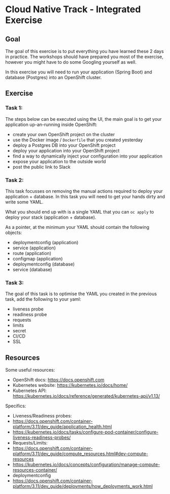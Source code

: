 # Cloud Native Track - Integrated Exercise

## Goal

The goal of this exercise is to put everything you have learned these 2 days in 
practice.  The workshops should have prepared you most of the exercise, however 
you might have to do some Googling yourself as well.

In this exercise you will need to run your application (Spring Boot) and 
database (Postgres) into an OpenShift cluster.

## Exercise

### Task 1:

The steps below can be executed using the UI, the main goal is to get your
application up-an-running inside OpenShift:

* create your own OpenShift project on the cluster
* use the Docker image / `Dockerfile` that you created yesterday
* deploy a Postgres DB into your OpenShift project
* deploy your application into your OpenShift project
* find a way to dynamically inject your configuration into your application
* expose your application to the outside world
* post the public link to Slack

### Task 2:

This task focusses on removing the manual actions required to deploy your 
application + database.  In this task you will need to get your hands dirty and
write some YAML.

What you should end up with is a single YAML that you can `oc apply` to deploy 
your stack (application + database).

As a pointer, at the minimum your YAML should contain the following objects:

* deploymentconfig (application)
* service (application)
* route (application)
* configmap (application)
* deploymentconfig (database)
* service (database)

### Task 3:

The goal of this task is to optimise the YAML you created in the previous task, 
add the following to your yaml:

* liveness probe
* readiness probe
* requests
* limits
* secret
* CI/CD
* SSL

## Resources

Some useful resources:

* OpenShift docs: https://docs.openshift.com
* Kubernetes website: https://kubernetes.io/docs/home/
* Kubernetes API: https://kubernetes.io/docs/reference/generated/kubernetes-api/v1.13/

Specifics:

* Liveness/Readiness probes:
 * https://docs.openshift.com/container-platform/3.11/dev_guide/application_health.html
 * https://kubernetes.io/docs/tasks/configure-pod-container/configure-liveness-readiness-probes/
* Requests/Limits:
 * https://docs.openshift.com/container-platform/3.11/dev_guide/compute_resources.html#dev-compute-resources
 * https://kubernetes.io/docs/concepts/configuration/manage-compute-resources-container/
* deploymentconfig
 * https://docs.openshift.com/container-platform/3.11/dev_guide/deployments/how_deployments_work.html